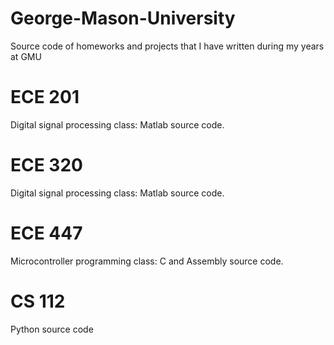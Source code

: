 # George-Mason-University
Source code of homeworks and projects that I have written during my years at GMU

# ECE 201
Digital signal processing class: Matlab source code.

# ECE 320
Digital signal processing class: Matlab source code.

# ECE 447
Microcontroller programming class: C and Assembly source code.

# CS 112
Python source code
